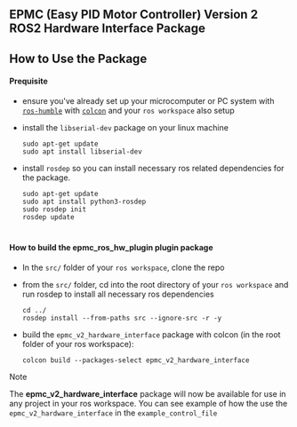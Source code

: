 ## EPMC (Easy PID Motor Controller) Version 2 ROS2 Hardware Interface Package

## How to Use the Package

#### Prequisite
- ensure you've already set up your microcomputer or PC system with [`ros-humble`](https://docs.ros.org/en/humble/Installation/Ubuntu-Install-Debians.html) with [`colcon`](https://docs.ros.org/en/humble/Tutorials/Beginner-Client-Libraries/Colcon-Tutorial.html) and your `ros workspace` also setup

- install the `libserial-dev` package on your linux machine
  ```shell
  sudo apt-get update
  sudo apt install libserial-dev
  ```

- install `rosdep` so you can install necessary ros related dependencies for the package.
  ```shell
  sudo apt-get update
  sudo apt install python3-rosdep
  sudo rosdep init
  rosdep update
  ```

#

#### How to build the epmc_ros_hw_plugin plugin package 
- In the `src/` folder of your `ros workspace`, clone the repo

- from the `src/` folder, cd into the root directory of your `ros workspace` and run rosdep to install all necessary ros dependencies
  ```shell
  cd ../
  rosdep install --from-paths src --ignore-src -r -y
  ```
- build the `epmc_v2_hardware_interface` package with colcon (in the root folder of your ros workspace):
  ```shell
  colcon build --packages-select epmc_v2_hardware_interface
  ```
> [!NOTE]   
> The **epmc_v2_hardware_interface** package will now be available for use in any project in your ros workspace.
> You can see example of how the use the `epmc_v2_hardware_interface` in the `example_control_file`